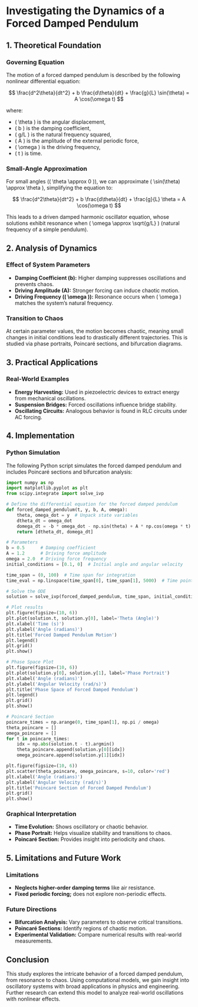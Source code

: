 # Investigating the Dynamics of a Forced Damped Pendulum

## 1. Theoretical Foundation

### Governing Equation
The motion of a forced damped pendulum is described by the following nonlinear differential equation:

$$
\frac{d^2\theta}{dt^2} + b \frac{d\theta}{dt} + \frac{g}{L} \sin(\theta) = A \cos(\omega t)
$$

where:
- \( \theta \) is the angular displacement,
- \( b \) is the damping coefficient,
- \( g/L \) is the natural frequency squared,
- \( A \) is the amplitude of the external periodic force,
- \( \omega \) is the driving frequency,
- \( t \) is time.

### Small-Angle Approximation
For small angles (\( \theta \approx 0 \)), we can approximate \( \sin(\theta) \approx \theta \), simplifying the equation to:

$$
\frac{d^2\theta}{dt^2} + b \frac{d\theta}{dt} + \frac{g}{L} \theta = A \cos(\omega t)
$$

This leads to a driven damped harmonic oscillator equation, whose solutions exhibit resonance when \( \omega \approx \sqrt{g/L} \) (natural frequency of a simple pendulum).

## 2. Analysis of Dynamics

### Effect of System Parameters
- **Damping Coefficient (b):** Higher damping suppresses oscillations and prevents chaos.
- **Driving Amplitude (A):** Stronger forcing can induce chaotic motion.
- **Driving Frequency (\( \omega \)):** Resonance occurs when \( \omega \) matches the system’s natural frequency.

### Transition to Chaos
At certain parameter values, the motion becomes chaotic, meaning small changes in initial conditions lead to drastically different trajectories. This is studied via phase portraits, Poincaré sections, and bifurcation diagrams.

## 3. Practical Applications

### Real-World Examples
- **Energy Harvesting:** Used in piezoelectric devices to extract energy from mechanical oscillations.
- **Suspension Bridges:** Forced oscillations influence bridge stability.
- **Oscillating Circuits:** Analogous behavior is found in RLC circuits under AC forcing.

## 4. Implementation

### Python Simulation
The following Python script simulates the forced damped pendulum and includes Poincaré sections and bifurcation analysis:

```python
import numpy as np
import matplotlib.pyplot as plt
from scipy.integrate import solve_ivp

# Define the differential equation for the forced damped pendulum
def forced_damped_pendulum(t, y, b, A, omega):
    theta, omega_dot = y  # Unpack state variables
    dtheta_dt = omega_dot
    domega_dt = -b * omega_dot - np.sin(theta) + A * np.cos(omega * t)
    return [dtheta_dt, domega_dt]

# Parameters
b = 0.5      # Damping coefficient
A = 1.2      # Driving force amplitude
omega = 2.0  # Driving force frequency
initial_conditions = [0.1, 0]  # Initial angle and angular velocity

time_span = (0, 100)  # Time span for integration
time_eval = np.linspace(time_span[0], time_span[1], 5000)  # Time points

# Solve the ODE
solution = solve_ivp(forced_damped_pendulum, time_span, initial_conditions, t_eval=time_eval, args=(b, A, omega))

# Plot results
plt.figure(figsize=(10, 6))
plt.plot(solution.t, solution.y[0], label='Theta (Angle)')
plt.xlabel('Time (s)')
plt.ylabel('Angle (radians)')
plt.title('Forced Damped Pendulum Motion')
plt.legend()
plt.grid()
plt.show()

# Phase Space Plot
plt.figure(figsize=(10, 6))
plt.plot(solution.y[0], solution.y[1], label='Phase Portrait')
plt.xlabel('Angle (radians)')
plt.ylabel('Angular Velocity (rad/s)')
plt.title('Phase Space of Forced Damped Pendulum')
plt.legend()
plt.grid()
plt.show()

# Poincaré Section
poincare_times = np.arange(0, time_span[1], np.pi / omega)
theta_poincare = []
omega_poincare = []
for t in poincare_times:
    idx = np.abs(solution.t - t).argmin()
    theta_poincare.append(solution.y[0][idx])
    omega_poincare.append(solution.y[1][idx])

plt.figure(figsize=(10, 6))
plt.scatter(theta_poincare, omega_poincare, s=10, color='red')
plt.xlabel('Angle (radians)')
plt.ylabel('Angular Velocity (rad/s)')
plt.title('Poincaré Section of Forced Damped Pendulum')
plt.grid()
plt.show()
```

### Graphical Interpretation
- **Time Evolution:** Shows oscillatory or chaotic behavior.
- **Phase Portrait:** Helps visualize stability and transitions to chaos.
- **Poincaré Section:** Provides insight into periodicity and chaos.

## 5. Limitations and Future Work

### Limitations
- **Neglects higher-order damping terms** like air resistance.
- **Fixed periodic forcing;** does not explore non-periodic effects.

### Future Directions
- **Bifurcation Analysis:** Vary parameters to observe critical transitions.
- **Poincaré Sections:** Identify regions of chaotic motion.
- **Experimental Validation:** Compare numerical results with real-world measurements.

## Conclusion
This study explores the intricate behavior of a forced damped pendulum, from resonance to chaos. Using computational models, we gain insight into oscillatory systems with broad applications in physics and engineering. Further research can extend this model to analyze real-world oscillations with nonlinear effects.
